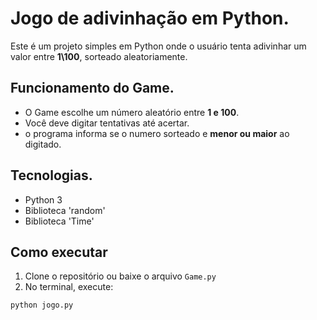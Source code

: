 # Jogo de adivinhação em Python.

Este é um projeto simples em Python onde o usuário tenta adivinhar um valor entre **1\100**, sorteado aleatoriamente.

## Funcionamento do Game.

- O Game escolhe um número aleatório entre **1 e 100**.
- Você deve digitar tentativas até acertar.
- o programa informa se o numero sorteado e **menor ou maior** ao digitado.

## Tecnologias.
- Python 3
- Biblioteca 'random'
- Biblioteca 'Time'

## Como executar

1. Clone o repositório ou baixe o arquivo `Game.py`
2. No terminal, execute:

```bash
python jogo.py